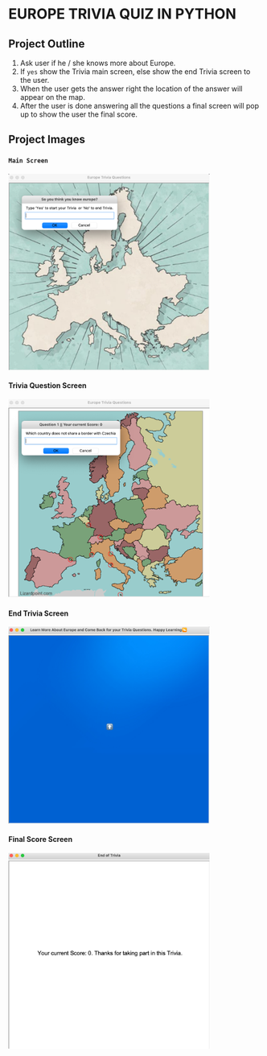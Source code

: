 # EUROPE TRIVIA QUIZ IN PYTHON

## Project Outline

1. Ask user if he / she knows more about Europe.
2. If `yes` show the Trivia main screen, else show the end Trivia screen to the user.
3. When the user gets the answer right the location of the answer will appear on the map.
4. After the user is done answering all the questions a final screen will pop up to show the user the final score.

## Project Images

#### `Main Screen`
<img src="https://github.com/DavidDanso/map-of-europe/blob/master/project_images/trivia_ui.png" width=400 />

#### Trivia Question Screen
<img src="https://github.com/DavidDanso/map-of-europe/blob/master/project_images/start_trivia.png" width=400 />

#### End Trivia Screen
<img src="https://github.com/DavidDanso/map-of-europe/blob/master/project_images/end_trivia.png" width=400 />

#### Final Score Screen
<img src="https://github.com/DavidDanso/map-of-europe/blob/master/project_images/final_score.png" width=400 />
